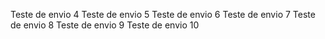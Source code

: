 Teste de envio 4
Teste de envio 5
Teste de envio 6
Teste de envio 7
Teste de envio 8
Teste de envio 9
Teste de envio 10
